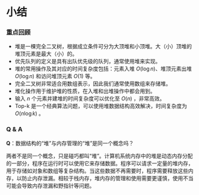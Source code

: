 # 小结

### 重点回顾

- 堆是一棵完全二叉树，根据成立条件可分为大顶堆和小顶堆。大（小）顶堆的堆顶元素是最大（小）的。
- 优先队列的定义是具有出队优先级的队列，通常使用堆来实现。
- 堆的常用操作及其对应的时间复杂度包括：元素入堆 $O(\log n)$、堆顶元素出堆 $O(\log n)$ 和访问堆顶元素 $O(1)$ 等。
- 完全二叉树非常适合用数组表示，因此我们通常使用数组来存储堆。
- 堆化操作用于维护堆的性质，在入堆和出堆操作中都会用到。
- 输入 $n$ 个元素并建堆的时间复杂度可以优化至 $O(n)$ ，非常高效。
- Top-k 是一个经典算法问题，可以使用堆数据结构高效解决，时间复杂度为 $O(n \log k)$ 。

### Q & A

**Q**：数据结构的“堆”与内存管理的“堆”是同一个概念吗？

两者不是同一个概念，只是碰巧都叫“堆”。计算机系统内存中的堆是动态内存分配的一部分，程序在运行时可以使用它来存储数据。程序可以请求一定量的堆内存，用于存储如对象和数组等复杂结构。当这些数据不再需要时，程序需要释放这些内存，以防止内存泄漏。相较于栈内存，堆内存的管理和使用需要更谨慎，使用不当可能会导致内存泄漏和野指针等问题。
